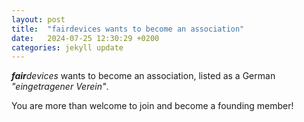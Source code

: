 ```yaml
---
layout: post
title:  "fairdevices wants to become an association"
date:   2024-07-25 12:30:29 +0200
categories: jekyll update
---
```

_**fair**devices_ wants to become an association, listed as a German _"eingetragener Verein"_.

You are more than welcome to join and become a founding member!

